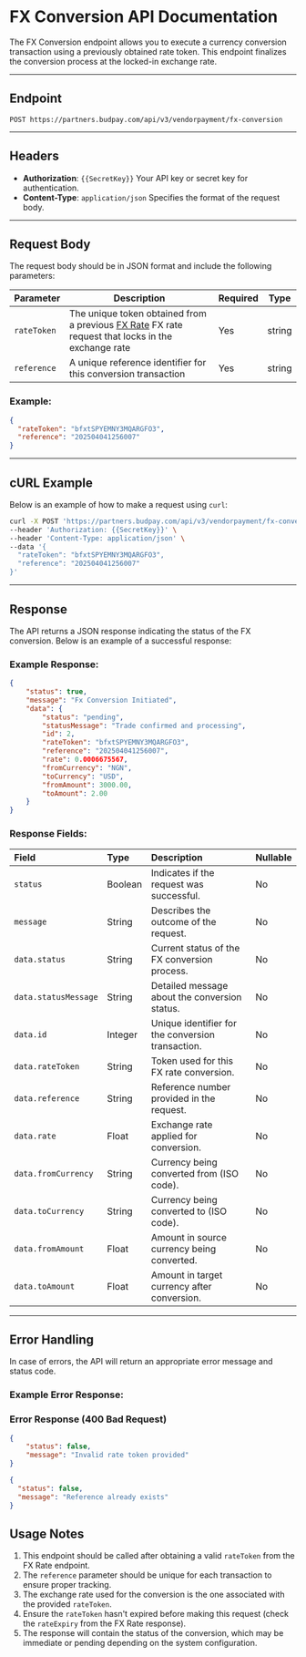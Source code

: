 # FX Conversion API Documentation

The FX Conversion endpoint allows you to execute a currency conversion transaction using a previously obtained rate token. This endpoint finalizes the conversion process at the locked-in exchange rate.

---

## **Endpoint**

```
POST https://partners.budpay.com/api/v3/vendorpayment/fx-conversion
```

---

## **Headers**

- **Authorization**: `{{SecretKey}}`
Your API key or secret key for authentication.
- **Content-Type**: `application/json`
Specifies the format of the request body.

---

## **Request Body**

The request body should be in JSON format and include the following parameters:


| Parameter | Description | Required | Type |
|-----------|-------------|----------|------|
| `rateToken` | The unique token obtained from a previous [FX Rate](./FX_Rate.md) FX rate request that locks in the exchange rate | Yes | string |
| `reference` | A unique reference identifier for this conversion transaction | Yes | string |


### Example:

```json
{
  "rateToken": "bfxtSPYEMNY3MQARGFO3",
  "reference": "202504041256007"
}
```

---

## **cURL Example**

Below is an example of how to make a request using `curl`:

```bash
curl -X POST 'https://partners.budpay.com/api/v3/vendorpayment/fx-conversion' \
--header 'Authorization: {{SecretKey}}' \
--header 'Content-Type: application/json' \
--data '{
  "rateToken": "bfxtSPYEMNY3MQARGFO3",
  "reference": "202504041256007"
}'
```

---

## **Response**

The API returns a JSON response indicating the status of the FX conversion. Below is an example of a successful response:

### Example Response:

```json
{
    "status": true,
    "message": "Fx Conversion Initiated",
    "data": {
        "status": "pending",
        "statusMessage": "Trade confirmed and processing",
        "id": 2,
        "rateToken": "bfxtSPYEMNY3MQARGFO3",
        "reference": "202504041256007",
        "rate": 0.0006675567,
        "fromCurrency": "NGN",
        "toCurrency": "USD",
        "fromAmount": 3000.00,
        "toAmount": 2.00
    }
}
```


### Response Fields:
| Field | Type | Description | Nullable |
| :-- | :-- | :-- | :-- |
| `status` | Boolean | Indicates if the request was successful. | No |
| `message` | String | Describes the outcome of the request. | No |
| `data.status` | String | Current status of the FX conversion process. | No |
| `data.statusMessage` | String | Detailed message about the conversion status. | No |
| `data.id` | Integer | Unique identifier for the conversion transaction. | No |
| `data.rateToken` | String | Token used for this FX rate conversion. | No |
| `data.reference` | String | Reference number provided in the request. | No |
| `data.rate` | Float | Exchange rate applied for conversion. | No |
| `data.fromCurrency` | String | Currency being converted from (ISO code). | No |
| `data.toCurrency` | String | Currency being converted to (ISO code). | No |
| `data.fromAmount` | Float | Amount in source currency being converted. | No |
| `data.toAmount` | Float | Amount in target currency after conversion. | No |

---

## **Error Handling**

In case of errors, the API will return an appropriate error message and status code.

### Example Error Response:



### Error Response (400 Bad Request)

```json
{
    "status": false,
    "message": "Invalid rate token provided"
}
```

```json
{
  "status": false,
  "message": "Reference already exists"
}
```


## Usage Notes

1. This endpoint should be called after obtaining a valid `rateToken` from the FX Rate endpoint.
2. The `reference` parameter should be unique for each transaction to ensure proper tracking.
3. The exchange rate used for the conversion is the one associated with the provided `rateToken`.
4. Ensure the `rateToken` hasn't expired before making this request (check the `rateExpiry` from the FX Rate response).
5. The response will contain the status of the conversion, which may be immediate or pending depending on the system configuration.
